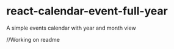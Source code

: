 # react-calendar-event-full-year

A simple events calendar with year and month view

//Working on readme